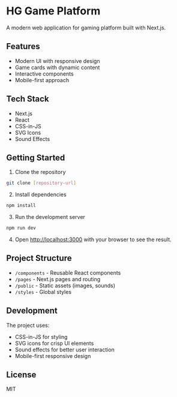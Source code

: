# HG Game Platform

A modern web application for gaming platform built with Next.js.

## Features

- Modern UI with responsive design
- Game cards with dynamic content
- Interactive components
- Mobile-first approach

## Tech Stack

- Next.js
- React
- CSS-in-JS
- SVG Icons
- Sound Effects

## Getting Started

1. Clone the repository
```bash
git clone [repository-url]
```

2. Install dependencies
```bash
npm install
```

3. Run the development server
```bash
npm run dev
```

4. Open [http://localhost:3000](http://localhost:3000) with your browser to see the result.

## Project Structure

- `/components` - Reusable React components
- `/pages` - Next.js pages and routing
- `/public` - Static assets (images, sounds)
- `/styles` - Global styles

## Development

The project uses:
- CSS-in-JS for styling
- SVG icons for crisp UI elements
- Sound effects for better user interaction
- Mobile-first responsive design

## License

MIT 